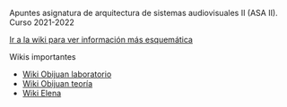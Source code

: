 Apuntes asignatura de arquitectura de sistemas audiovisuales II (ASA II). Curso 2021-2022

[Ir a la wiki para ver información más esquemática](https://github.com/yolandalillo/2021-2022-ASAII/wiki)

Wikis importantes
 * [Wiki Obijuan laboratorio](https://github.com/myTeachingURJC/2019-20-LAB-AO/wiki)
 * [Wiki Obijuan teoría](https://github.com/myTeachingURJC/Arq-computadores-01/wiki)
 * [Wiki Elena](https://github.com/Elenadr/Asa-II/wiki)
